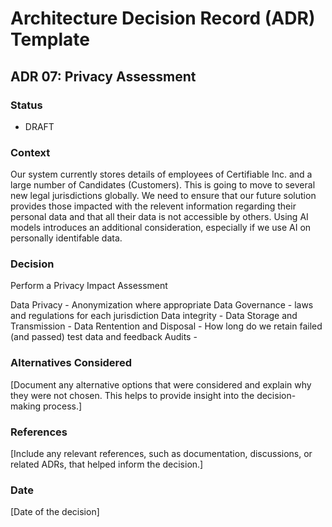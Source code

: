 # Architecture Decision Record (ADR) Template

## ADR 07: Privacy Assessment

### Status
- DRAFT

### Context
Our system currently stores details of employees of Certifiable Inc. and a large number of Candidates (Customers). This is going to move to several new legal jurisdictions globally.
We need to ensure that our future solution provides those impacted with the relevent information regarding their personal data and that all their data is not accessible by others.
Using AI models introduces an additional consideration, especially if we use AI on personally identifable data.

### Decision

Perform a Privacy Impact Assessment

Data Privacy - Anonymization where appropriate 
Data Governance - laws and regulations for each jurisdiction
Data integrity - 
Data Storage and Transmission - 
Data Rentention and Disposal - How long do we retain failed (and passed) test data and feedback
Audits - 

### Alternatives Considered
[Document any alternative options that were considered and explain why they were not chosen. This helps to provide insight into the decision-making process.]

### References
[Include any relevant references, such as documentation, discussions, or related ADRs, that helped inform the decision.]

### Date
[Date of the decision]
